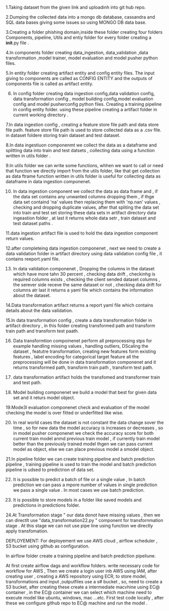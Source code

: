 1.Taking dataset from the given link and uploadinh into git hub repo.

2.Dumping the collected data into a mongo db database, cassandra and SQL data bases giving some issues so using MONGO DB data base.

3.Creating a folder phishing domain,inside these folder creating four folders Components, pipeline, Utils and entiy folder for every folder creating a __init__.py file .

4.In components folder creating data_ingestion, data_validation ,data transformation ,model trainer, model evaluation and model pusher python files.

5.In entity folder creating artifact entity and config entity files. The input giving to components are called as CONFIG ENTITY and the outputs of components file is called as artifact entity.

6. In config folder creating data ingestion config,data validation config, data transformation config , model building config,model evaluation config and model pusherconfig python files. Creating a training pipeline in config entity folder. using these pipeline creating a artifact folder in current working directory .

7.In data ingestion config , creating a feature store file path and data store file path. feature store file path is used to store collected data as  a .csv file. in dataset foldere storing train dataset and test dataset.

8.In data ingestiuon componenmt we collect the data as a dataframe and splitting data into train and test datsets , collecting data using a function written in utils folder .

9.In utils folder we can write some functions, whhen we want to call or need that function we directly import from the utils folder, like that get collection as data ftrame function written in utils folder is useful for collecting data as dataframe in data ingestion componenet.

10. In data ingestion component we collect the data as data frame and , if the data set contains any unwanted columns dropping them , if thge data set containd 'na' values then replacing them with 'np.nan' values , checking and dropping duplicate values, after that spliting the data set into train and test set storing these data sets in artifact directory data ingeastion folder , at last it returns whole data setr , train dataset and test dataset paths . 

11.data ingestion artifact file is used to hold the data ingestion component return values.

12.after completeing data ingestion componenet , next we need to create a data validation folder in artifact directory using data validation config file , it contains reeport.yaml file.

13. In data validation componenet , Dropping the columns in the dataset which have more tahn 30 percent , checking data drift , checkinhg is required columns exists , checking the client sended dataset columns , the serever side receve the same dataset or not , checking data drift for columns atr last it returns a yaml file which contains the information about the dataset.

14.Data transformation artifact returns a report yaml file which contains details about the data validation.

15.In data transformation config , create a data transformation folder in artifact directory , in this folder creating transformed path and transform train path and transform test paath.

16. Data transformtion compoinenet perform all preprocessing stps for example handling missing values , handling outliers, DScaling the dataset , featutre transformation, creating new features form existing features , label encoding for categorical target feature all the preprocessing will be done in data transformation componenet and it returns transformed path, transform train path , transform test path.

17. data transformation artifact holds the transfomed and transformer train and test path.

18. Model building componenet we build a model that best for given data set and it returs model object.

19.Mode3l evaluation componenet check and evaluation of the model checking the model is over fitted or underfitted like wise.

20. In real world cases the dataset is not constant the data change sover the time , so for new data the model accuracy is increases or decreases , so in model pusher componenet we check the accuracy score for both current train model anmd previous train model , if currently train model better than the previously trained model thgen we can pass current model as object, else we can place previous model a smodel object.

21.In pipeline folder we can create training pipeline and batch prediction pipeline , training pipeline is used to train the model and batch prediction pipeline is udsed to predictrion of data set.

22. It is possible to predict a batch of file or a single value , In batch prediction we can pass a mpore number of values in single prediction we pass a single value . In most cases we use batch prediction.

23. It is possible to store models in a folder like saved models and predictions in predictions folder.

24.At Transformation stage " our data donot have missing values , then we can directlt use "data_transformation22.py " component for transfornmation stage . At this stage we can not use pipe line using function we directly apply transfomation.

DEPLOYEMENT:
   For deployement we  use AWS cloud , airflow scheduler , S3 bucket using github as configuration.

   In airflow folder create a training pipeline and batch prediction pipeliune.

   At first create airflow dags and workflow folders. write necessary code for workflow for AWS , Then we create a login user inb AWS using IAM, after creating user , creating a AWS repository using ECR, to store model, transformations and input ,outputfiles use a s# bucket , so, need to create a S3 bucket, after creating these create a intermediate macvhine using EC@ container , in the EC@ container we can select which machine need to execute model like ubuntu, windows, mac ...etc.
   First test code locally , after these we configure github repo to EC@ machine and run the model .
   